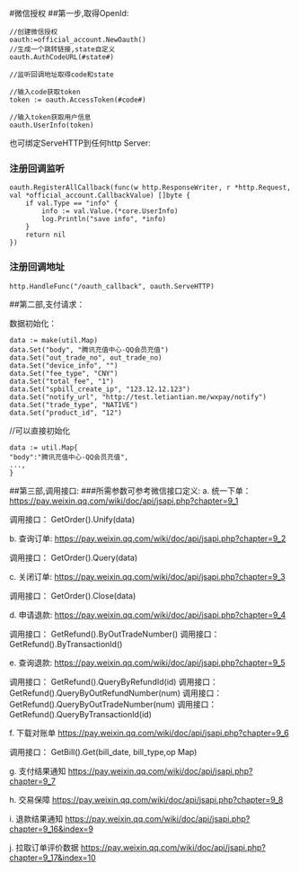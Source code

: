 #微信授权
##第一步,取得OpenId:
>  
    //创建微信授权
    oauth:=official_account.NewOauth()
    //生成一个跳转链接,state自定义
    oauth.AuthCodeURL(#state#)
    
    //监听回调地址取得code和state
    
    //输入code获取token
    token := oauth.AccessToken(#code#)
    
    //输入token获取用户信息
    oauth.UserInfo(token)

也可绑定ServeHTTP到任何http Server:
### 注册回调监听 ###
>
	oauth.RegisterAllCallback(func(w http.ResponseWriter, r *http.Request, val *official_account.CallbackValue) []byte {
		if val.Type == "info" {
			info := val.Value.(*core.UserInfo)
			log.Println("save info", *info)
		}
		return nil
	})
### 注册回调地址 ###
>
	http.HandleFunc("/oauth_callback", oauth.ServeHTTP)


##第二部,支付请求：

数据初始化：
>
    data := make(util.Map)
    data.Set("body", "腾讯充值中心-QQ会员充值")
    data.Set("out_trade_no", out_trade_no)
    data.Set("device_info", "")
    data.Set("fee_type", "CNY")
    data.Set("total_fee", "1")
    data.Set("spbill_create_ip", "123.12.12.123")
    data.Set("notify_url", "http://test.letiantian.me/wxpay/notify")
    data.Set("trade_type", "NATIVE")
    data.Set("product_id", "12")
//可以直接初始化
>
    data := util.Map{
    "body":"腾讯充值中心-QQ会员充值",
    ...,
    }

##第三部,调用接口:
###所需参数可参考微信接口定义:
a. 统一下单： https://pay.weixin.qq.com/wiki/doc/api/jsapi.php?chapter=9_1

调用接口： GetOrder().Unify(data)

b. 查询订单: https://pay.weixin.qq.com/wiki/doc/api/jsapi.php?chapter=9_2

调用接口： GetOrder().Query(data)

c. 关闭订单: https://pay.weixin.qq.com/wiki/doc/api/jsapi.php?chapter=9_3

调用接口： GetOrder().Close(data)

d. 申请退款: https://pay.weixin.qq.com/wiki/doc/api/jsapi.php?chapter=9_4

调用接口： GetRefund().ByOutTradeNumber()
调用接口： GetRefund().ByTransactionId()

e. 查询退款: https://pay.weixin.qq.com/wiki/doc/api/jsapi.php?chapter=9_5

调用接口： GetRefund().QueryByRefundId(id)
调用接口： GetRefund().QueryByOutRefundNumber(num)
调用接口： GetRefund().QueryByOutTradeNumber(num)
调用接口： GetRefund().QueryByTransactionId(id)

f. 下载对账单 https://pay.weixin.qq.com/wiki/doc/api/jsapi.php?chapter=9_6

调用接口： GetBill().Get(bill_date, bill_type,op Map)

g. 支付结果通知 https://pay.weixin.qq.com/wiki/doc/api/jsapi.php?chapter=9_7

h. 交易保障 https://pay.weixin.qq.com/wiki/doc/api/jsapi.php?chapter=9_8

i. 退款结果通知 https://pay.weixin.qq.com/wiki/doc/api/jsapi.php?chapter=9_16&index=9

j. 拉取订单评价数据 https://pay.weixin.qq.com/wiki/doc/api/jsapi.php?chapter=9_17&index=10
